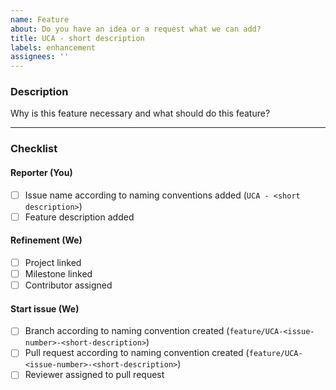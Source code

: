 ```yaml
---
name: Feature
about: Do you have an idea or a request what we can add?
title: UCA - short description
labels: enhancement
assignees: ''
---
```


### Description
Why is this feature necessary and what should do this feature?

<hr>

### Checklist

#### Reporter (You)
- [ ] Issue name according to naming conventions added (`UCA - <short description>`)
- [ ] Feature description added

#### Refinement (We)
- [ ] Project linked
- [ ] Milestone linked
- [ ] Contributor assigned

#### Start issue (We)
- [ ] Branch according to naming convention created (`feature/UCA-<issue-number>-<short-description>`)
- [ ] Pull request according to naming convention created (`feature/UCA-<issue-number>-<short-description>`)
- [ ] Reviewer assigned to pull request